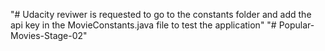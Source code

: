 "# Udacity reviwer is requested to go to the constants folder and add the api key in the MovieConstants.java file to test the application" 
"# Popular-Movies-Stage-02" 
